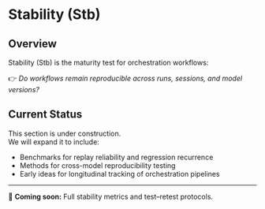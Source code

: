 # Stability (Stb)

## Overview

Stability (Stb) is the maturity test for orchestration workflows:

👉 *Do workflows remain reproducible across runs, sessions, and model versions?*

## Current Status

This section is under construction.  
We will expand it to include:

- Benchmarks for replay reliability and regression recurrence  
- Methods for cross-model reproducibility testing  
- Early ideas for longitudinal tracking of orchestration pipelines  

---

🚧 **Coming soon:** Full stability metrics and test–retest protocols.
